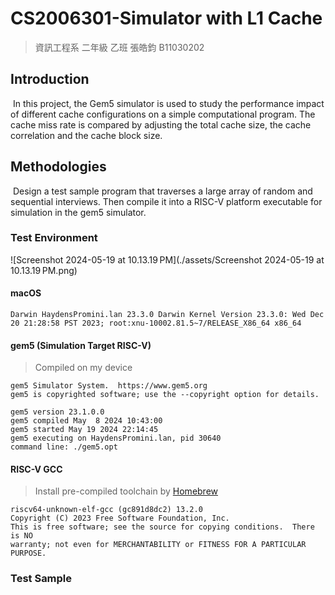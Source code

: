 # CS2006301-Simulator with L1 Cache

> 資訊工程系 二年級 乙班 張皓鈞 B11030202

## Introduction

​	In this project, the Gem5 simulator is used to study the performance impact of different cache configurations on a simple computational program. The cache miss rate is compared by adjusting the total cache size, the cache correlation and the cache block size.

## Methodologies

​	Design a test sample program that traverses a large array of random and sequential interviews.
Then compile it into a RISC-V platform executable for simulation in the gem5 simulator.

### Test Environment

![Screenshot 2024-05-19 at 10.13.19 PM](./assets/Screenshot 2024-05-19 at 10.13.19 PM.png)

#### macOS

```
Darwin HaydensPromini.lan 23.3.0 Darwin Kernel Version 23.3.0: Wed Dec 20 21:28:58 PST 2023; root:xnu-10002.81.5~7/RELEASE_X86_64 x86_64
```

#### gem5 (Simulation Target RISC-V)

> Compiled on my device

```
gem5 Simulator System.  https://www.gem5.org
gem5 is copyrighted software; use the --copyright option for details.

gem5 version 23.1.0.0
gem5 compiled May  8 2024 10:43:00
gem5 started May 19 2024 22:14:45
gem5 executing on HaydensPromini.lan, pid 30640
command line: ./gem5.opt
```

#### RISC-V GCC

> Install pre-compiled toolchain by [Homebrew](https://github.com/riscv-software-src/homebrew-riscv)

```
riscv64-unknown-elf-gcc (gc891d8dc2) 13.2.0
Copyright (C) 2023 Free Software Foundation, Inc.
This is free software; see the source for copying conditions.  There is NO
warranty; not even for MERCHANTABILITY or FITNESS FOR A PARTICULAR PURPOSE.
```

### Test Sample

```c
```

